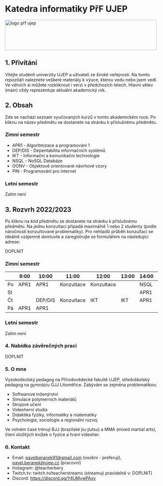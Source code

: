 # Katedra informatiky PřF UJEP

<img src="https://prf.ujep.cz/wp-content/uploads/2018/08/PřF-UJEP-logo.png" alt="logo přf ujep" width="500" height="100">

## 1. Přivítání

Vítejte studenti univerzity UJEP a uživateli ze široké veřejnosti. Na tomto repozitáři naleznete veškeré materiály k výuce, kterou vedu nebo jsem vedl. Ve větvích si můžete rozkliknout i verzi v předchozích letech. Hlavní větev (main) vždy reprezentuje aktuální akademický rok.  

## 2. Obsah

Zde se nachází seznam vyučovaných kurzů v tomto akademickém roce. Po kliknu na název předmětu se dostanete na stránku k příslušnému předmětu.

### Zimní semestr
* APR1 - Algoritmizace a programování 1
* DEP/DIS - Depentabilita informačních systémů
* IKT - Informační a komunikační technologie
* NSQL - NoSQL Databáze
* OONV - Objektově orientované návrhové vzory
* PIN - Programování pro internet

### Letní semestr

Zatím není

## 3. Rozvrh 2022/2023

Po kliknu na kód předmětu se dostanete na stránku k příslušnému předmětu. Na jednu konzultaci připadá maximálně 1 nebo 2 studenty (podle náročnosti konzultované problematiky). Pro nehladši průběh konzultací se ideálně vzájemně domluvte a zaregistrujte se formulářem na následující adrese: 

DOPLNIT

### Zimní semestr

|          |   9:00   |   10:00   |   11:00   |   12:00   |   13:00   |   14:00   |   15:00   |   16:00   |   17:00   |
|----------|----------|-----------|-----------|-----------|-----------|-----------|-----------|-----------|-----------|
|    Po    |   APR1   |   APR1    | Konzultace| Konzultace|           |    NSQL   |    OONV   |    OONV   |           |
|    St    |          |           |           |           |           |    APR1   |    APR1   |           |           |
|    Čt    |          |  DEP/DIS  | Konzultace|    IKT    |    IKT    |    APR1   |    APR1   |           |           |
|    Pá    |   APR1   |   APR1    |           |           |           |           |    PIN    |    PIN    |           |


### Letní semestr

Zatím není

### 4. Nabídka závěrečných prací

DOPLNIT

### 5. O mne

Vysokoškolský pedagog na Přírodovědecké fakultě UJEP, středoškolský pedagog na gymnáziu GJJ Litoměřice. Zabývám se zejména problematikou:
* Softwarové inženýrství
* Simulace polymerních materiálů
* Strojové učení
* Videoherní studia
* Didaktika fyziky, informatiky a matematiky
* Psychologie, sociologie a regionální rozvoj

Ve volném čase trénuji BJJ (brazilské jiu-jiutsu) a MMA (mixed martial arts), čtení složitých knížek o fyzice a hraní videoher.

### 6. Kontakt

* Email: pavelberanek91@gmail.com (osobní - preferuji), pavel.beranek@ujep.cz (pracovní)
* Instagram: @teacherbery
* Twitch.tv: twitch.tv/teacherstreams (streamuji pravidelně v: DOPLNIT)
* Discord: https://discord.gg/Y4UMywPAxy
